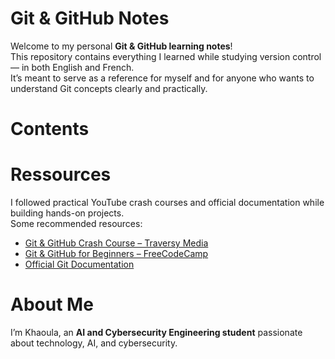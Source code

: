 # Git & GitHub Notes
Welcome to my personal **Git & GitHub learning notes**!  
This repository contains everything I learned while studying version control — in both English and French.  
It’s meant to serve as a reference for myself and for anyone who wants to understand Git concepts clearly and practically.
# Contents

# Ressources
I followed practical YouTube crash courses and official documentation while building hands-on projects.  
Some recommended resources:
- [Git & GitHub Crash Course – Traversy Media](https://www.youtube.com/watch?v=SWYqp7iY_Tc)
- [Git & GitHub for Beginners – FreeCodeCamp](https://www.youtube.com/watch?v=RGOj5yH7evk)
- [Official Git Documentation](https://git-scm.com/doc)


# About Me
I’m Khaoula, an **AI and Cybersecurity Engineering student** passionate about technology, AI, and cybersecurity.  
